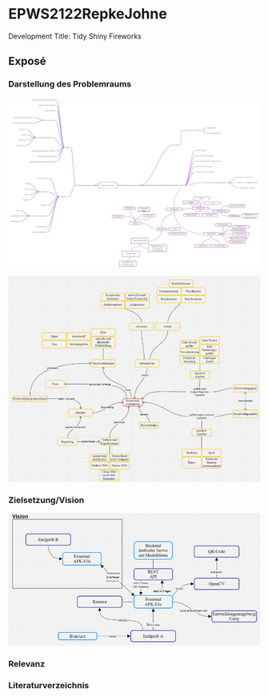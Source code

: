# EPWS2122RepkeJohne
Development Title: Tidy Shiny Fireworks
## Exposé
### Darstellung des Problemraums

![alt text](https://github.com/Paul-Johne/EPWS2122RepkeJohne/blob/main/images/domaenenmodell_grob.png)

![alt text](https://github.com/Paul-Johne/EPWS2122RepkeJohne/blob/main/images/domaenenmodell_detail.png)

### Zielsetzung/Vision

![alt text](https://github.com/Paul-Johne/EPWS2122RepkeJohne/blob/main/images/systemModell.PNG)

### Relevanz

### Literaturverzeichnis
